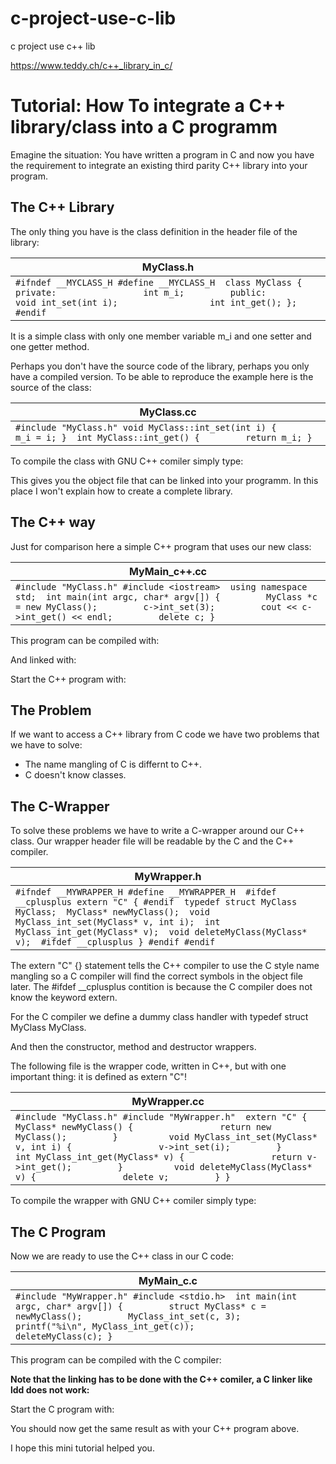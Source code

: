 # c-project-use-c-lib
c project use c++ lib

<https://www.teddy.ch/c++_library_in_c/> 

# Tutorial: How To integrate a C++ library/class into a C programm

Emagine the situation: You have written a program in C and now you have the requirement to integrate an existing third parity C++ library into your program.

## The C++ Library

The only thing you have is the class definition in the header file of the library:

| MyClass.h                                                    |
| ------------------------------------------------------------ |
| `#ifndef __MYCLASS_H #define __MYCLASS_H  class MyClass {         private:                 int m_i;         public:                 void int_set(int i);                  int int_get(); };  #endif` |

It is a simple class with only one member variable m_i and one setter and one getter method.

Perhaps you don't have the source code of the library, perhaps you only have a compiled version. To be able to reproduce the example here is the source of the class:

| MyClass.cc                                                   |
| ------------------------------------------------------------ |
| `#include "MyClass.h" void MyClass::int_set(int i) {         m_i = i; }  int MyClass::int_get() {         return m_i; }` |

To compile the class with GNU C++ comiler simply type:

This gives you the object file that can be linked into your programm. In this place I won't explain how to create a complete library.

## The C++ way

Just for comparison here a simple C++ program that uses our new class:

| MyMain_c++.cc                                                |
| ------------------------------------------------------------ |
| `#include "MyClass.h" #include <iostream>  using namespace std;  int main(int argc, char* argv[]) {         MyClass *c = new MyClass();         c->int_set(3);         cout << c->int_get() << endl;         delete c; }` |

This program can be compiled with:

And linked with:

Start the C++ program with:

## The Problem

If we want to access a C++ library from C code we have two problems that we have to solve:

- The name mangling of C is differnt to C++.
- C doesn't know classes.

## The C-Wrapper

To solve these problems we have to write a C-wrapper around our C++ class. Our wrapper header file will be readable by the C and the C++ compiler.

| MyWrapper.h                                                  |
| ------------------------------------------------------------ |
| `#ifndef __MYWRAPPER_H #define __MYWRAPPER_H  #ifdef __cplusplus extern "C" { #endif  typedef struct MyClass MyClass;  MyClass* newMyClass();  void MyClass_int_set(MyClass* v, int i);  int MyClass_int_get(MyClass* v);  void deleteMyClass(MyClass* v);  #ifdef __cplusplus } #endif #endif` |

The extern "C" {} statement tells the C++ compiler to use the C style name mangling so a C compiler will find the correct symbols in the object file later. The #ifdef __cplusplus contition is because the C compiler does not know the keyword extern.

For the C compiler we define a dummy class handler with typedef struct MyClass MyClass.

And then the constructor, method and destructor wrappers.

The following file is the wrapper code, written in C++, but with one important thing: it is defined as extern "C"!

| MyWrapper.cc                                                 |
| ------------------------------------------------------------ |
| `#include "MyClass.h" #include "MyWrapper.h"  extern "C" {         MyClass* newMyClass() {                 return new MyClass();         }          void MyClass_int_set(MyClass* v, int i) {                 v->int_set(i);         }          int MyClass_int_get(MyClass* v) {                 return v->int_get();         }          void deleteMyClass(MyClass* v) {                 delete v;         } }` |

To compile the wrapper with GNU C++ comiler simply type:

## The C Program

Now we are ready to use the C++ class in our C code:

| MyMain_c.c                                                   |
| ------------------------------------------------------------ |
| `#include "MyWrapper.h" #include <stdio.h>  int main(int argc, char* argv[]) {         struct MyClass* c = newMyClass();         MyClass_int_set(c, 3);         printf("%i\n", MyClass_int_get(c));         deleteMyClass(c); }` |

This program can be compiled with the C compiler:

**Note that the linking has to be done with the C++ comiler, a C linker like ldd does not work:**

Start the C program with:

You should now get the same result as with your C++ program above.

I hope this mini tutorial helped you.